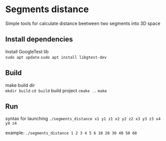 # Segments distance
Simple tools for calculate distance beetween two segments into 3D space

## Install dependencies
Install GoogleTest lib<br>
`sudo apt update`
`sudo apt install libgtest-dev`

## Build
make build dir<br>
`mkdir build`
`cd build`
build project
`cmake ..`
`make`

## Run
syntax for launching
`./segments_distance x1 y1 z1 x2 y2 z2 x3 y3 z3 x4 y4 z4`

example:
`./segments_distance 1 2 3 4 5 6 10 20 30 40 50 60`